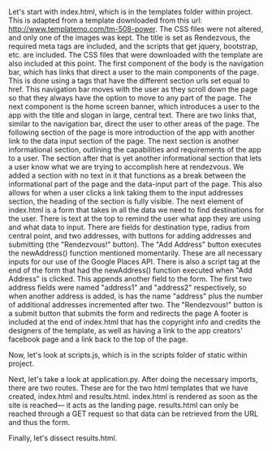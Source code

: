 Let's start with index.html, which is in the templates folder within project.
    This is adapted from a template downloaded from this url: http://www.templatemo.com/tm-508-power. The CSS files
were not altered, and only one of the images was kept. The title is set as Rendezvous, the required meta tags are
included, and the scripts that get jquery, bootstrap, etc. are included. The CSS files that were downloaded with
the template are also included at this point.
    The first component of the body is the navigation bar, which has links that direct a user to the main components
of the page. This is done using a tags that have the different section urls set equal to href. This navigation bar
moves with the user as they scroll down the page so that they always have the option to move to any part of the
page. The next component is the home screen banner, which introduces a user to the app with the title and slogan
in large, central text. There are two links that, similar to the navigation bar, direct the user to other areas of
the page. The following section of the page is more introduction of the app with another link to the data input
section of the page. The next section is another informational section, outlining the capabilities and requirements
of the app to a user. The section after that is yet another informational section that lets a user know what we are
trying to accomplish here at rendezvous. We added a section with no text in it that functions as a break between
the informational part of the page and the data-input part of the page. This also allows for when a user clicks a
link taking them to the input addresses section, the heading of the section is fully visible.
    The next element of index.html is a form that takes in all the data we need to find destinations for the user.
There is text at the top to remind the user what app they are using and what data to input. There are fields for
destination type, radius from central point, and two addresses, with buttons for adding addresses and submitting
(the "Rendezvous!" button). The "Add Address" button executes the newAddress() function mentioned momentarily.
These are all necessary inputs for our use of the Google Places API. There is also a script tag at the end of the
form that had the newAddress() function executed when "Add Address" is clicked. This appends another field to the
form. The first two address fields were named "address1" and "address2" respectively, so when another address is
added, is has the name "address" plus the number of additional addresses incremented after two. The "Rendezvous!"
button is a submit button that submits the form and redirects the page
    A footer is included at the end of index.html that has the copyright info and credits the designers of the
template, as well as having a link to the app creators' facebook page and a link back to the top of the page.

Now, let's look at scripts.js, which is in the scripts folder of static within project.

Next, let's take a look at application.py.
    After doing the necessary imports, there are two routes. These are for the two html templates that we have
created, index.html and results.html. index.html is rendered as soon as the site is reached–– it acts as the
landing page. results.html can only be reached through a GET request so that data can be retrieved from the
URL and thus the form.

Finally, let's dissect results.html.
